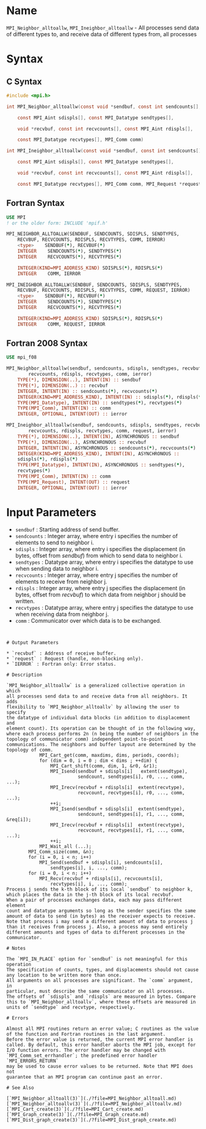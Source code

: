 # Name

`MPI_Neighbor_alltoallw`, `MPI_Ineighbor_alltoallw` - All processes send
data of different types to, and receive data of different types from,
all processes

# Syntax

## C Syntax

```c
#include <mpi.h>

int MPI_Neighbor_alltoallw(const void *sendbuf, const int sendcounts[],

    const MPI_Aint sdispls[], const MPI_Datatype sendtypes[],

    void *recvbuf, const int recvcounts[], const MPI_Aint rdispls[],

    const MPI_Datatype recvtypes[], MPI_Comm comm)

int MPI_Ineighbor_alltoallw(const void *sendbuf, const int sendcounts[],

    const MPI_Aint sdispls[], const MPI_Datatype sendtypes[],

    void *recvbuf, const int recvcounts[], const MPI_Aint rdispls[],

    const MPI_Datatype recvtypes[], MPI_Comm comm, MPI_Request *request)
```

## Fortran Syntax

```fortran
USE MPI
! or the older form: INCLUDE 'mpif.h'

MPI_NEIGHBOR_ALLTOALLW(SENDBUF, SENDCOUNTS, SDISPLS, SENDTYPES,
    RECVBUF, RECVCOUNTS, RDISPLS, RECVTYPES, COMM, IERROR)
    <type>    SENDBUF(*), RECVBUF(*)
    INTEGER    SENDCOUNTS(*), SENDTYPES(*)
    INTEGER    RECVCOUNTS(*), RECVTYPES(*)

    INTEGER(KIND=MPI_ADDRESS_KIND) SDISPLS(*), RDISPLS(*)
    INTEGER    COMM, IERROR

MPI_INEIGHBOR_ALLTOALLW(SENDBUF, SENDCOUNTS, SDISPLS, SENDTYPES,
    RECVBUF, RECVCOUNTS, RDISPLS, RECVTYPES, COMM, REQUEST, IERROR)
    <type>    SENDBUF(*), RECVBUF(*)
    INTEGER    SENDCOUNTS(*), SENDTYPES(*)
    INTEGER    RECVCOUNTS(*), RECVTYPES(*)

    INTEGER(KIND=MPI_ADDRESS_KIND) SDISPLS(*), RDISPLS(*)
    INTEGER    COMM, REQUEST, IERROR
```

## Fortran 2008 Syntax

```fortran
USE mpi_f08

MPI_Neighbor_alltoallw(sendbuf, sendcounts, sdispls, sendtypes, recvbuf,
        recvcounts, rdispls, recvtypes, comm, ierror)
    TYPE(*), DIMENSION(..), INTENT(IN) :: sendbuf
    TYPE(*), DIMENSION(..) :: recvbuf
    INTEGER, INTENT(IN) :: sendcounts(*), recvcounts(*)
    INTEGER(KIND=MPI_ADDRESS_KIND), INTENT(IN) :: sdispls(*), rdispls(*)
    TYPE(MPI_Datatype), INTENT(IN) :: sendtypes(*), recvtypes(*)
    TYPE(MPI_Comm), INTENT(IN) :: comm
    INTEGER, OPTIONAL, INTENT(OUT) :: ierror

MPI_Ineighbor_alltoallw(sendbuf, sendcounts, sdispls, sendtypes, recvbuf,
        recvcounts, rdispls, recvtypes, comm, request, ierror)
    TYPE(*), DIMENSION(..), INTENT(IN), ASYNCHRONOUS :: sendbuf
    TYPE(*), DIMENSION(..), ASYNCHRONOUS :: recvbuf
    INTEGER, INTENT(IN), ASYNCHRONOUS :: sendcounts(*), recvcounts(*)
    INTEGER(KIND=MPI_ADDRESS_KIND), INTENT(IN), ASYNCHRONOUS ::
    sdispls(*), rdispls(*)
    TYPE(MPI_Datatype), INTENT(IN), ASYNCHRONOUS :: sendtypes(*),
    recvtypes(*)
    TYPE(MPI_Comm), INTENT(IN) :: comm
    TYPE(MPI_Request), INTENT(OUT) :: request
    INTEGER, OPTIONAL, INTENT(OUT) :: ierror
```


# Input Parameters

* `sendbuf` : Starting address of send buffer.
* `sendcounts` : Integer array, where entry i specifies the number of elements to
send to neighbor i.
* `sdispls` : Integer array, where entry i specifies the displacement (in bytes,
offset from *sendbuf*) from which to send data to neighbor i.
* `sendtypes` : Datatype array, where entry i specifies the datatype to use when
sending data to neighbor i.
* `recvcounts` : Integer array, where entry j specifies the number of elements to
receive from neighbor j.
* `rdispls` : Integer array, where entry j specifies the displacement (in bytes,
offset from *recvbuf*) to which data from neighbor j should be
written.
* `recvtypes` : Datatype array, where entry j specifies the datatype to use when
receiving data from neighbor j.
* `comm` : Communicator over which data is to be exchanged.
```


# Output Parameters

* `recvbuf` : Address of receive buffer.
* `request` : Request (handle, non-blocking only).
* `IERROR` : Fortran only: Error status.

# Description

`MPI_Neighbor_alltoallw` is a generalized collective operation in which
all processes send data to and receive data from all neighbors. It adds
flexibility to `MPI_Neighbor_alltoallv` by allowing the user to specify
the datatype of individual data blocks (in addition to displacement and
element count). Its operation can be thought of in the following way,
where each process performs 2n (n being the number of neighbors in the
topology of communicator comm) independent point-to-point
communications. The neighbors and buffer layout are determined by the
topology of comm.
            MPI_Cart_get(comm, maxdims, dims, periods, coords);
            for (dim = 0, i = 0 ; dim < dims ; ++dim) {
                MPI_Cart_shift(comm, dim, 1, &r0, &r1);
                MPI_Isend(sendbuf + sdispls[i]   extent(sendtype),
                          sendcount, sendtypes[i], r0, ..., comm, ...);
                MPI_Irecv(recvbuf + rdispls[i]  extent(recvtype),
                          recvcount, recvtypes[i], r0, ..., comm, ...);
                ++i;
                MPI_Isend(sendbuf + sdispls[i]  extent(sendtype),
                          sendcount, sendtypes[i], r1, ..., comm, &req[i]);
                MPI_Irecv(recvbuf + rdispls[i]  extent(recvtype),
                          recvcount, recvtypes[i], r1, ..., comm, ...);
                ++i;
            MPI_Wait_all (...);
        MPI_Comm_size(comm, &n);
        for (i = 0, i < n; i++)
            MPI_Send(sendbuf + sdispls[i], sendcounts[i],
                sendtypes[i], i, ..., comm);
        for (i = 0, i < n; i++)
            MPI_Recv(recvbuf + rdispls[i], recvcounts[i],
                recvtypes[i], i, ..., comm);
Process j sends the k-th block of its local `sendbuf` to neighbor k,
which places the data in the j-th block of its local recvbuf.
When a pair of processes exchanges data, each may pass different element
count and datatype arguments so long as the sender specifies the same
amount of data to send (in bytes) as the receiver expects to receive.
Note that process i may send a different amount of data to process j
than it receives from process j. Also, a process may send entirely
different amounts and types of data to different processes in the
communicator.

# Notes

The `MPI_IN_PLACE` option for `sendbuf` is not meaningful for this
operation
The specification of counts, types, and displacements should not cause
any location to be written more than once.
All arguments on all processes are significant. The `comm` argument, in
particular, must describe the same communicator on all processes.
The offsets of `sdispls` and `rdispls` are measured in bytes. Compare
this to `MPI_Neighbor_alltoallv`, where these offsets are measured in
units of `sendtype` and recvtype, respectively.

# Errors

Almost all MPI routines return an error value; C routines as the value
of the function and Fortran routines in the last argument.
Before the error value is returned, the current MPI error handler is
called. By default, this error handler aborts the MPI job, except for
I/O function errors. The error handler may be changed with
`MPI_Comm_set_errhandler`; the predefined error handler `MPI_ERRORS_RETURN`
may be used to cause error values to be returned. Note that MPI does not
guarantee that an MPI program can continue past an error.

# See Also

[`MPI_Neighbor_alltoall(3)`](./?file=MPI_Neighbor_alltoall.md)
[`MPI_Neighbor_alltoallv(3)`](./?file=MPI_Neighbor_alltoallv.md)
[`MPI_Cart_create(3)`](./?file=MPI_Cart_create.md)
[`MPI_Graph_create(3)`](./?file=MPI_Graph_create.md)
[`MPI_Dist_graph_create(3)`](./?file=MPI_Dist_graph_create.md)
